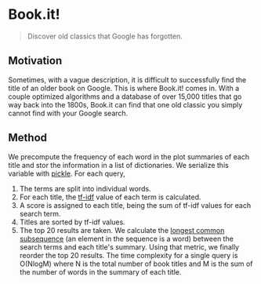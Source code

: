 # Book.it!
> Discover old classics that Google has forgotten.

## Motivation
Sometimes, with a vague description, it is difficult to successfully find the title of an older book on Google. This is where Book.it! comes in. With a couple optimized algorithms and a database of over 15,000 titles that go way back into the 1800s, Book.it can find that one old classic you simply cannot find with your Google search.

## Method
We precompute the frequency of each word in the plot summaries of each title and stor the information in a list of dictionaries. We serialize this variable with [pickle](https://docs.python.org/3/library/pickle.html). For each query,
1. The terms are split into individual words.
2. For each title, the [tf-idf](https://en.wikipedia.org/wiki/Tf%E2%80%93idf) value of each term is calculated.
3. A score is assigned to each title, being the sum of tf-idf values for each search term.
4. Titles are sorted by tf-idf values.
5. The top 20 results are taken. We calculate the [longest common subsequence](https://en.wikipedia.org/wiki/Longest_common_subsequence_problem) (an element in the sequence is a word) between the search terms and each title's summary. Using that metric, we finally reorder the top 20 results.
The time complexity for a single query is O(NlogM) where N is the total number of book titles and M is the sum of the number of words in the summary of each title.
